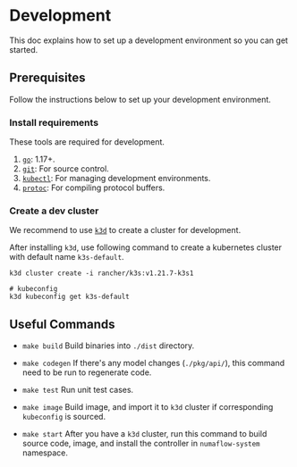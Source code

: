 # Development

This doc explains how to set up a development environment so you can get started.

## Prerequisites

Follow the instructions below to set up your development environment.

### Install requirements

These tools are required for development.

1. [`go`](https://golang.org/doc/install): 1.17+.
1. [`git`](https://help.github.com/articles/set-up-git/): For source control.
1. [`kubectl`](https://kubernetes.io/docs/tasks/tools/install-kubectl/): For managing development environments.
1. [`protoc`](https://github.com/protocolbuffers/protobuf): For compiling protocol buffers.

### Create a dev cluster

We recommend to use [`k3d`](https://k3d.io/) to create a cluster for development.

After installing `k3d`, use following command to create a kubernetes cluster with default name `k3s-default`.

```shell
k3d cluster create -i rancher/k3s:v1.21.7-k3s1

# kubeconfig
k3d kubeconfig get k3s-default
```

## Useful Commands

- `make build`
  Build binaries into `./dist` directory.

- `make codegen`
  If there's any model changes (`./pkg/api/`), this command need to be run to regenerate code.

- `make test`
  Run unit test cases.

- `make image`
  Build image, and import it to `k3d` cluster if corresponding `kubeconfig` is sourced.

- `make start`
  After you have a `k3d` cluster, run this command to build source code, image, and install the controller in `numaflow-system` namespace.
